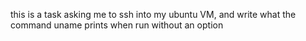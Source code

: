 this is a task asking me to ssh into my ubuntu VM, and write what the command uname prints when run without an option
